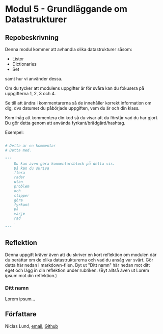 # Modul 5 - Grundläggande om Datastrukturer

## Repobeskrivning

Denna modul kommer att avhandla olika datastrukturer såsom:

- Listor
- Dictionaries
- Set

samt hur vi använder dessa.

Om du tycker att modulens uppgifter är för svåra kan du fokusera på uppgifterna 1, 2, 3 och 4.

Se till att ändra i kommentarerna så de innehåller korrekt information om dig, dvs datumet du påbörjade uppgiften, vem du är och din klass.

Kom ihåg att kommentera din kod så du visar att du förstår vad du har gjort. Du gör detta genom att använda fyrkant/brädgård/hashtag.

Exempel:

```python

# Detta är en kommentar
# Detta med.

"""
    Du kan även göra kommentarsblock på detta vis.
    Då kan du skriva
    flera
    rader
    utan
    problem
    och
    slipper
    göra
    fyrkant
    på
    varje
    rad
    .
"""
```

## Reflektion

Denna uppgift kräver även att du skriver en kort reflektion om modulen där du berättar om de olika datastrukturerna och vad du ansåg var svårt. Gör detta här nedan i markdown-filen. Byt ut "Ditt namn" här nedan mot ditt eget och lägg in din reflektion under rubriken. (Byt alltså även ut Lorem ipsum mot din reflektion.)

### Ditt namn

Lorem ipsum...

## Författare

Niclas Lund, [email](niclas.lund@ntig.se), [Github](https://github.com/ntinacklund)
